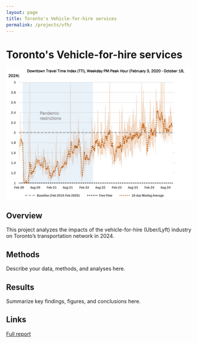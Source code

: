 ```yaml
---
layout: page
title: Toronto's Vehicle-for-hire services
permalink: /projects/vfh/
---
```


# Toronto's Vehicle-for-hire services

![VFH Cover Image](/figures/vfh.jpg)

## Overview
This project analyzes the impacts of the vehicle-for-hire (Uber/Lyft) industry on Toronto’s transportation network in 2024.

## Methods
Describe your data, methods, and analyses here.

## Results
Summarize key findings, figures, and conclusions here.

## Links
[Full report](https://www.toronto.ca/services-payments/streets-parking-transportation/road-safety/big-data-innovation-team/)